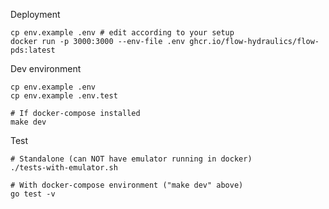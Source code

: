 Deployment

    cp env.example .env # edit according to your setup
    docker run -p 3000:3000 --env-file .env ghcr.io/flow-hydraulics/flow-pds:latest

Dev environment

    cp env.example .env
    cp env.example .env.test

    # If docker-compose installed
    make dev

Test

    # Standalone (can NOT have emulator running in docker)
    ./tests-with-emulator.sh

    # With docker-compose environment ("make dev" above)
    go test -v
